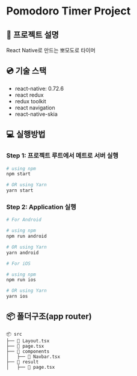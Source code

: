 # Pomodoro Timer Project

## 📖 프로젝트 설명

React Native로 만드는 뽀모도로 타이머

## 💿 기술 스택
- react-native: 0.72.6
- react redux
- redux toolkit
- react navigation
- react-native-skia

## 💻 실행방법
### Step 1: 프로젝트 루트에서 메트로 서버 실행
```bash
# using npm
npm start

# OR using Yarn
yarn start
```

### Step 2: Application 실행
```bash
# For Android

# using npm
npm run android

# OR using Yarn
yarn android
```

```bash
# For iOS

# using npm
npm run ios

# OR using Yarn
yarn ios
```




## 📦 폴더구조(app router)

```
📦 src
├── 📄 Layout.tsx
├── 📄 page.tsx
├── 📂 components
│   ├── 📄 Navbar.tsx
├── 📂 result
│   ├── 📄 page.tsx
```

